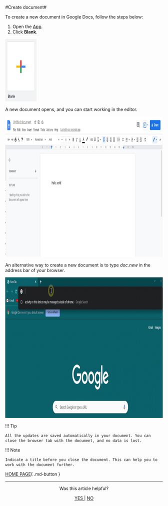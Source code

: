 ﻿#Create document#

To create a new document in Google Docs, follow the steps below:

1. Open the [App](https://docs.google.com/document/u/0/?tgif=d).
2. Click **Blank**.

<img src="/src/img/2.00.png" width="100" height="200" alt="New">

A new document opens, and you can start working in the editor.

<img src="/src/img/2.01.png" width="550" height="450" alt="New">

An alternative way to create a new document is to type _doc.new_ in the address bar of your browser.

<img src="/src/img/2.02.gif" width="550" height="450" alt="Via browser">

!!! Tip

	All the updates are saved automatically in your document. You can close the browser tab with the document, and no data is lost.

!!! Note

	Indicate a title before you close the document. This can help you to work with the document further.


[HOME PAGE](http://127.0.0.1:8000/#about-google-docs){ .md-button } 

<hr>
<p align="center"> Was this article helpful? 
</p>
<p align="center"> 
<a href="https://docs.google.com/forms/d/e/1FAIpQLScW9pZTJTJFsRjZq-yfP0wz5DANOQlsFJeZjuScKLi_406VUA/viewform?vc=0&c=0&w=1&flr=0"> YES </a>	|   <a href="https://docs.google.com/forms/d/e/1FAIpQLScW9pZTJTJFsRjZq-yfP0wz5DANOQlsFJeZjuScKLi_406VUA/viewform?vc=0&c=0&w=1&flr=0"> NO </a>				
</p>